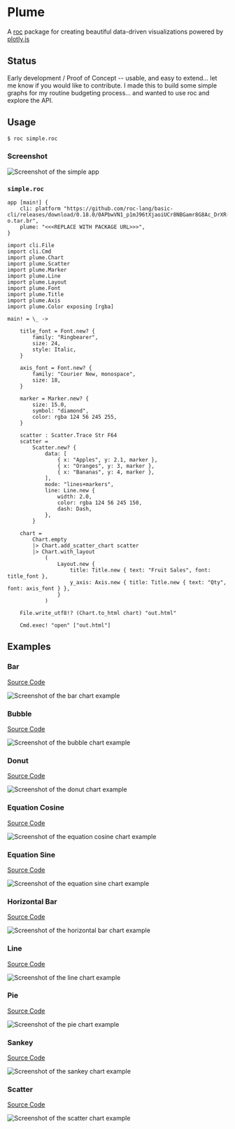 # Plume

A [roc](https://www.roc-lang.org) package for creating beautiful data-driven visualizations powered by [plotly.js](https://github.com/plotly/plotly.js)

## Status

Early development / Proof of Concept -- usable, and easy to extend... let me know if you would like to contribute. I made this to build some simple graphs for my routine budgeting process... and wanted to use roc and explore the API.

## Usage

```sh
$ roc simple.roc
```

### Screenshot

![Screenshot of the simple app](examples/demo-images/simple.png)

### `simple.roc`

```roc
app [main!] {
    cli: platform "https://github.com/roc-lang/basic-cli/releases/download/0.18.0/0APbwVN1_p1mJ96tXjaoiUCr8NBGamr8G8Ac_DrXR-o.tar.br",
    plume: "<<<REPLACE WITH PACKAGE URL>>>",
}

import cli.File
import cli.Cmd
import plume.Chart
import plume.Scatter
import plume.Marker
import plume.Line
import plume.Layout
import plume.Font
import plume.Title
import plume.Axis
import plume.Color exposing [rgba]

main! = \_ ->

    title_font = Font.new? {
        family: "Ringbearer",
        size: 24,
        style: Italic,
    }

    axis_font = Font.new? {
        family: "Courier New, monospace",
        size: 18,
    }

    marker = Marker.new? {
        size: 15.0,
        symbol: "diamond",
        color: rgba 124 56 245 255,
    }

    scatter : Scatter.Trace Str F64
    scatter =
        Scatter.new? {
            data: [
                { x: "Apples", y: 2.1, marker },
                { x: "Oranges", y: 3, marker },
                { x: "Bananas", y: 4, marker },
            ],
            mode: "lines+markers",
            line: Line.new {
                width: 2.0,
                color: rgba 124 56 245 150,
                dash: Dash,
            },
        }

    chart =
        Chart.empty
        |> Chart.add_scatter_chart scatter
        |> Chart.with_layout
            (
                Layout.new {
                    title: Title.new { text: "Fruit Sales", font: title_font },
                    y_axis: Axis.new { title: Title.new { text: "Qty", font: axis_font } },
                }
            )

    File.write_utf8!? (Chart.to_html chart) "out.html"

    Cmd.exec! "open" ["out.html"]
```

## Examples

### Bar

[Source Code](examples/bar-chart.roc)

![Screenshot of the bar chart example](examples/demo-images/bar-chart.png)

### Bubble

[Source Code](examples/bubble.roc)

![Screenshot of the bubble chart example](examples/demo-images/bubble.png)

### Donut

[Source Code](examples/donut.roc)

![Screenshot of the donut chart example](examples/demo-images/donut.png)

### Equation Cosine

[Source Code](examples/equation-cosine.roc)

![Screenshot of the equation cosine chart example](examples/demo-images/equation-cosine.png)

### Equation Sine

[Source Code](examples/equation-sine.roc)

![Screenshot of the equation sine chart example](examples/demo-images/equation-sine.png)

### Horizontal Bar

[Source Code](examples/horizontal-bar-chart.roc)

![Screenshot of the horizontal bar chart example](examples/demo-images/horizontal-bar-chart.png)

### Line

[Source Code](examples/line.roc)

![Screenshot of the line chart example](examples/demo-images/line.png)

### Pie

[Source Code](examples/pie.roc)

![Screenshot of the pie chart example](examples/demo-images/pie.png)

### Sankey

[Source Code](examples/sankey.roc)

![Screenshot of the sankey chart example](examples/demo-images/sankey.png)

### Scatter

[Source Code](examples/scatter.roc)

![Screenshot of the scatter chart example](examples/demo-images/scatter.png)
